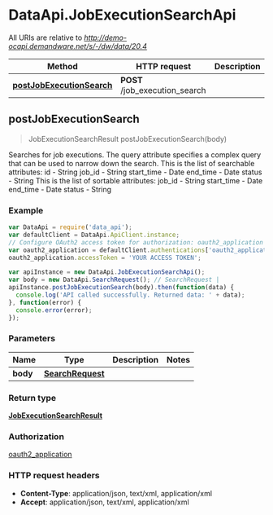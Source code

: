 # DataApi.JobExecutionSearchApi

All URIs are relative to *http://demo-ocapi.demandware.net/s/-/dw/data/20.4*

Method | HTTP request | Description
------------- | ------------- | -------------
[**postJobExecutionSearch**](JobExecutionSearchApi.md#postJobExecutionSearch) | **POST** /job_execution_search | 



## postJobExecutionSearch

> JobExecutionSearchResult postJobExecutionSearch(body)



Searches for job executions.    The query attribute specifies a complex query that can be used to narrow down the search. This is the list of  searchable attributes:    id - String  job_id - String  start_time - Date  end_time - Date  status - String    This is the list of sortable attributes:    job_id - String  start_time - Date  end_time - Date  status - String  

### Example

```javascript
var DataApi = require('data_api');
var defaultClient = DataApi.ApiClient.instance;
// Configure OAuth2 access token for authorization: oauth2_application
var oauth2_application = defaultClient.authentications['oauth2_application'];
oauth2_application.accessToken = 'YOUR ACCESS TOKEN';

var apiInstance = new DataApi.JobExecutionSearchApi();
var body = new DataApi.SearchRequest(); // SearchRequest | 
apiInstance.postJobExecutionSearch(body).then(function(data) {
  console.log('API called successfully. Returned data: ' + data);
}, function(error) {
  console.error(error);
});

```

### Parameters



Name | Type | Description  | Notes
------------- | ------------- | ------------- | -------------
 **body** | [**SearchRequest**](SearchRequest.md)|  | 

### Return type

[**JobExecutionSearchResult**](JobExecutionSearchResult.md)

### Authorization

[oauth2_application](../README.md#oauth2_application)

### HTTP request headers

- **Content-Type**: application/json, text/xml, application/xml
- **Accept**: application/json, text/xml, application/xml


